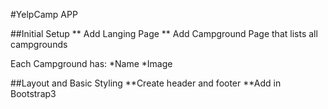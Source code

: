 #YelpCamp APP

##Initial Setup
** Add Langing Page
** Add Campground Page that lists all campgrounds

Each Campground has:
  *Name
  *Image

##Layout and Basic Styling
**Create header and footer
**Add in Bootstrap3